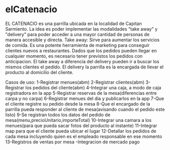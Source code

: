 # elCatenacio

EL CATENACIO es una parrilla ubicada en la localidad de Capitan Sarmiento.
La idea es poder implementar las modalidades "take away" y "delivery" para poder acceder a una mayor cantidad de personas de manera accesible y directa.
Take away:
Sirve para aumentar los servicios de comida.
Es una potente herramienta de marketing para conseguir clientes nuevos a restaurantes.
Dados que los pedidos pueden llegar en cualquier momento, es necesario tener previstos los pedidos con anticipacion.
El take away a diferencia del delivery pueden ir a buscar los mismos clientes el pedido.
El delivery la parrilla es la encargada de llevar el producto al domicilio del cliente.

Casos de uso:
1-Registrar menues(abm)
2-Registrar clientes(abm)
3-Registrar los pedidos del cliente(abm)
4-Integrar una caja, a modo de caja registradora en la app
5-Registrar reservas de la mesa(diferencias entre carpa y no carpa)
6-Registrar menues del dia y publicarlos en la app
7-Que el cliente registre su pedido desde la mesa
8-Que el encargado de la parrilla pueda responder al cliente de mesa(avisando cuando el pedido este listo)
9-Se registran todos los datos del pedido de mesa(menu,precioUnitario,importeTotal)
10-Integrar una camara a los menues(para que pueda sacar fotos del producto al instante)
11-Integrar map para que el cliente pueda ubicar el lugar
12-Detallar los pedidos de cada mesa incluyendo quien es el empleado responsable en ese momento
13-Registros de ventas por mesa
-Integracion de mercado pago

